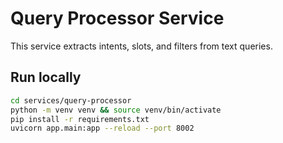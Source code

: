 # Query Processor Service

This service extracts intents, slots, and filters from text queries.

## Run locally
```bash
cd services/query-processor
python -m venv venv && source venv/bin/activate
pip install -r requirements.txt
uvicorn app.main:app --reload --port 8002
